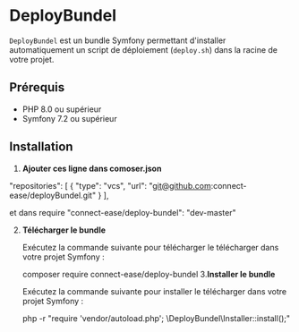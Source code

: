 # DeployBundel

`DeployBundel` est un bundle Symfony permettant d'installer automatiquement un script de déploiement (`deploy.sh`) dans la racine de votre projet.

## Prérequis

- PHP 8.0 ou supérieur
- Symfony 7.2 ou supérieur

## Installation
1. **Ajouter ces ligne dans comoser.json**
   
  "repositories": [
        {
            "type": "vcs",
            "url": "git@github.com:connect-ease/deployBundel.git"
        }
    ],
   
et dans require
"connect-ease/deploy-bundel": "dev-master"

2. **Télécharger le bundle**

   Exécutez la commande suivante pour télécharger le télécharger dans votre projet Symfony :
    
   composer require connect-ease/deploy-bundel
3.**Installer le bundle**

   Exécutez la commande suivante pour installer le télécharger dans votre projet Symfony :
    
   php -r "require 'vendor/autoload.php'; \DeployBundel\Installer::install();"
